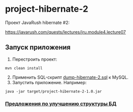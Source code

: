 # project-hibernate-2

Проект JavaRush hibernate #2:

https://javarush.com/quests/lectures/jru.module4.lecture07

## Запуск приложения

1. Перестроить проект:
```
mvn clean install
```
2. Применить SQL-скрипт [dump-hibernate-2.sql](./dump-hibernate-2.sql) к MySQL. 
3. Запустить приложение. Например:
```
java -jar target/project-hibernate-2-1.0.jar
```

### [Предложения по улучшению структуры БД](./db_suggest.md)
